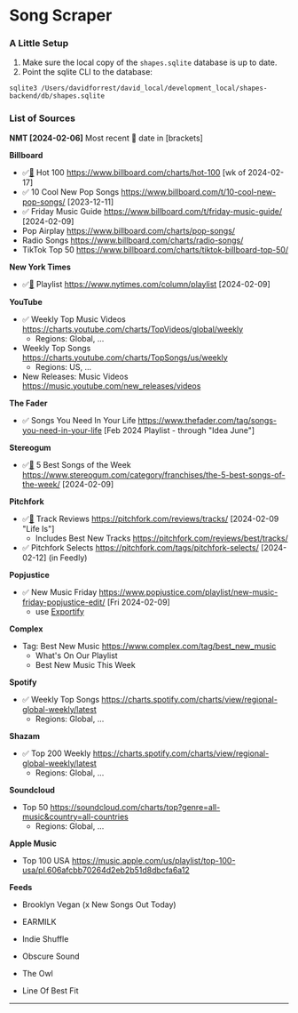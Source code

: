 # Song Scraper



### A Little Setup

1. Make sure the local copy of the `shapes.sqlite` database is up to date.
1. Point the sqlite CLI to the database:

```
sqlite3 /Users/davidforrest/david_local/development_local/shapes-backend/db/shapes.sqlite
```



### List of Sources

**NMT [2024-02-06]**
Most recent 👀 date in [brackets]



**Billboard**

- ✅[🤖](billboard.js) Hot 100 https://www.billboard.com/charts/hot-100 [wk of 2024-02-17]
- ✅ 10 Cool New Pop Songs https://www.billboard.com/t/10-cool-new-pop-songs/ [2023-12-11]
- ✅ Friday Music Guide https://www.billboard.com/t/friday-music-guide/ [2024-02-09]
- Pop Airplay https://www.billboard.com/charts/pop-songs/
- Radio Songs https://www.billboard.com/charts/radio-songs/
- TikTok Top 50 https://www.billboard.com/charts/tiktok-billboard-top-50/

**New York Times**

- ✅[🤖](nytPlaylist.js) Playlist https://www.nytimes.com/column/playlist [2024-02-09]

**YouTube**

- ✅ Weekly Top Music Videos https://charts.youtube.com/charts/TopVideos/global/weekly
  - Regions: Global, ...
- Weekly Top Songs https://charts.youtube.com/charts/TopSongs/us/weekly
  - Regions: US, ...
- New Releases: Music Videos https://music.youtube.com/new_releases/videos

**The Fader**

- ✅ Songs You Need In Your Life https://www.thefader.com/tag/songs-you-need-in-your-life [Feb 2024 Playlist - through "Idea June"] 

**Stereogum**

- ✅[🤖](stereogum.js) 5 Best Songs of the Week https://www.stereogum.com/category/franchises/the-5-best-songs-of-the-week/ [2024-02-09]

**Pitchfork**

- ✅[🤖](pitchfork.js) Track Reviews https://pitchfork.com/reviews/tracks/ [2024-02-09 "Life Is"]
  - Includes Best New Tracks https://pitchfork.com/reviews/best/tracks/
- ✅ Pitchfork Selects https://pitchfork.com/tags/pitchfork-selects/ [2024-02-12] (in Feedly)

**Popjustice**

- ✅ New Music Friday https://www.popjustice.com/playlist/new-music-friday-popjustice-edit/ [Fri 2024-02-09]
  - use [Exportify](https://watsonbox.github.io/exportify/#access_token=BQCtHvo26Mks5zysMmDjh3ZxJ5FisQkzudP1yv2zrcTEK0oUBS4xQHNwLcdjh2SCyaDb8FRqTS5Ke0PiYC5k61Kg7vfHZuiXuvq6CzJQw1LGv9u86bCgQrj5uJ4h_QfWdnIpeLBBh-5Zqr4bE5oG5iWGYedr3Iou3C4BQkeZxCvWdIKf0m0Zg4u6LDOGW4krW0tOwL55qhhYyT2Tv7rhsqdEJw&token_type=Bearer&expires_in=3600)


**Complex**

- Tag: Best New Music https://www.complex.com/tag/best_new_music
  - What's On Our Playlist
  - Best New Music This Week

**Spotify**

- ✅ Weekly Top Songs https://charts.spotify.com/charts/view/regional-global-weekly/latest
  - Regions: Global, ...

**Shazam**

- ✅ Top 200 Weekly https://charts.spotify.com/charts/view/regional-global-weekly/latest
  - Regions: Global, ...

**Soundcloud**

- Top 50 https://soundcloud.com/charts/top?genre=all-music&country=all-countries
  - Regions: Global, ...

**Apple Music**

- Top 100 USA https://music.apple.com/us/playlist/top-100-usa/pl.606afcbb70264d2eb2b51d8dbcfa6a12

**Feeds**

- Brooklyn Vegan (x New Songs Out Today)

- EARMILK

- Indie Shuffle

- Obscure Sound

- The Owl

- Line Of Best Fit

  

---

